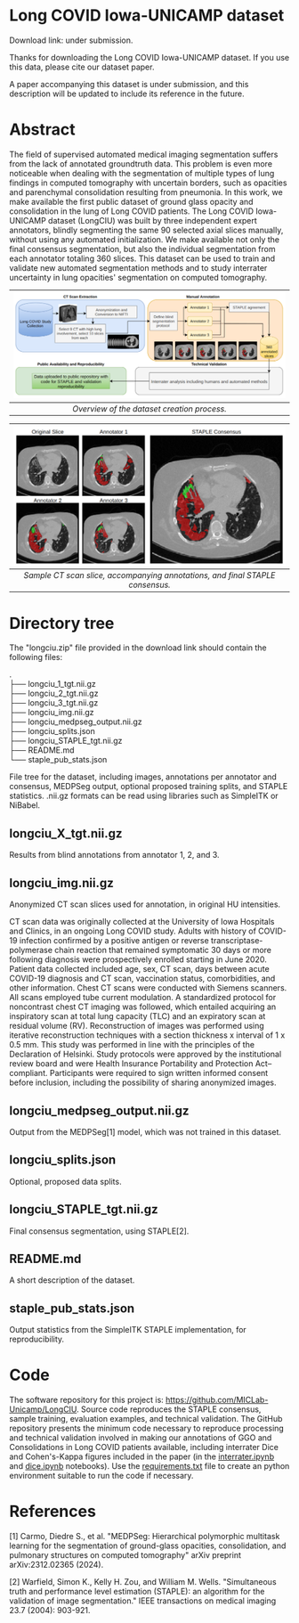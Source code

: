 # Long COVID Iowa-UNICAMP dataset

Download link: under submission.

Thanks for downloading the Long COVID Iowa-UNICAMP dataset. If you use this data, please cite our dataset paper.

A paper accompanying this dataset is under submission, and this description will be updated to include its reference in the future. 

# Abstract

The field of supervised automated medical imaging segmentation suffers from the lack of annotated groundtruth data. This problem is even more noticeable when dealing with the segmentation of multiple types of lung findings in computed tomography with uncertain borders, such as opacities and parenchymal consolidation resulting from pneumonia. In this work, we make available the first public dataset of ground glass opacity and consolidation in the lung of Long COVID patients. The Long COVID Iowa-UNICAMP dataset (LongCIU) was built by three independent expert annotators, blindly segmenting the same 90 selected axial slices manually, without using any automated initialization. We make available not only the final consensus segmentation, but also the individual segmentation from each annotator totaling 360 slices. This dataset can be used to train and validate new automated segmentation methods and to study interrater uncertainty in lung opacities' segmentation on computed tomography. 

| ![overview](assets/overview.png) | 
|:--:| 
| *Overview of the dataset creation process.* |

| ![sample](assets/sample.png) | 
|:--:| 
| *Sample CT scan slice, accompanying annotations, and final STAPLE consensus.* |

# Directory tree

The "longciu.zip" file provided in the download link should contain the following files:

.\
├── longciu_1_tgt.nii.gz\
├── longciu_2_tgt.nii.gz\
├── longciu_3_tgt.nii.gz\
├── longciu_img.nii.gz\
├── longciu_medpseg_output.nii.gz\
├── longciu_splits.json\
├── longciu_STAPLE_tgt.nii.gz\
├── README.md\
└── staple_pub_stats.json

File tree for the dataset, including images, annotations per annotator and consensus, MEDPSeg output, optional proposed training splits, and STAPLE statistics. .nii.gz formats can be read using libraries such as SimpleITK or NiBabel.

## longciu_X_tgt.nii.gz
Results from blind annotations from annotator 1, 2, and 3.
 
## longciu_img.nii.gz
Anonymized CT scan slices used for annotation, in original HU intensities. 

CT scan data was originally collected at the University of Iowa Hospitals and Clinics, in an ongoing Long COVID study. Adults with history of COVID-19 infection confirmed by a positive antigen or reverse transcriptase-polymerase chain reaction that remained symptomatic 30 days or more following diagnosis were prospectively enrolled starting in June 2020. Patient data collected included age, sex, CT scan, days between acute COVID-19 diagnosis and CT scan, vaccination status, comorbidities, and other information. Chest CT scans were conducted with Siemens scanners. All scans employed tube current modulation. A standardized protocol for noncontrast chest CT imaging was followed, which entailed acquiring an inspiratory scan at total lung capacity (TLC) and an expiratory scan at residual volume (RV). Reconstruction of images was performed using iterative reconstruction techniques with a section thickness x interval of 1 x 0.5 mm. This study was performed in line with the principles of the Declaration of Helsinki. Study protocols were approved by the institutional review board and were Health Insurance Portability and Protection Act–compliant. Participants were required to sign written informed consent before inclusion, including the possibility of sharing anonymized images.

## longciu_medpseg_output.nii.gz
Output from the MEDPSeg[1] model, which was not trained in this dataset.

## longciu_splits.json
Optional, proposed data splits. 

## longciu_STAPLE_tgt.nii.gz
Final consensus segmentation, using STAPLE[2]. 

## README.md
A short description of the dataset.

## staple_pub_stats.json
Output statistics from the SimpleITK STAPLE implementation, for reproducibility. 

# Code 

The software repository for this project is: https://github.com/MICLab-Unicamp/LongCIU. Source code reproduces the STAPLE consensus, sample training, evaluation examples, and technical validation. The GitHub repository presents the minimum code necessary to reproduce processing and technical validation involved in making our annotations of GGO and Consolidations in Long COVID patients available, including interrater Dice and Cohen's-Kappa figures included in the paper (in the [interrater.ipynb](interrater.ipynb) and [dice.ipynb](dice.ipynb) notebooks). Use the [requirements.txt](requirements.txt) file to create an python environment suitable to run the code if necessary.

# References

[1] Carmo, Diedre S., et al. "MEDPSeg: Hierarchical polymorphic multitask learning for the segmentation of ground-glass opacities, consolidation, and pulmonary structures on computed tomography" arXiv preprint arXiv:2312.02365 (2024).

[2] Warfield, Simon K., Kelly H. Zou, and William M. Wells. "Simultaneous truth and performance level estimation (STAPLE): an algorithm for the validation of image segmentation." IEEE transactions on medical imaging 23.7 (2004): 903-921.
